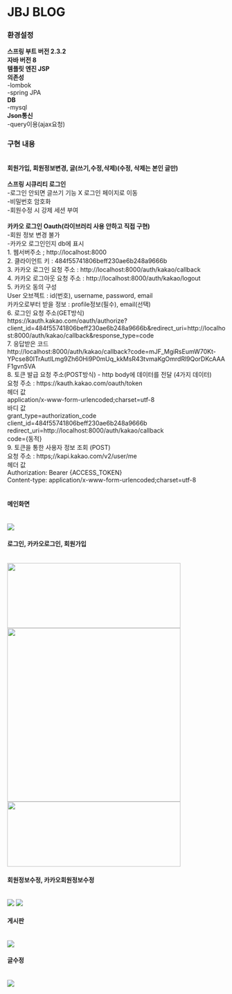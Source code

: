 # JBJ BLOG <br>
<h3>환경설정</h3>
<b>스프링 부트 버전 2.3.2</b><br>
<b>자바 버전 8</b><br>
<b>템플릿 엔진 JSP</b> <br>
<b>의존성</b> <br>
-lombok <br>
-spring JPA <br>
<b>DB</b><br>
-mysql <br>
<b>Json통신</b> <br>
-query이용(ajax요청) <br>
<h3>구현 내용</h3> <br>
<b>회원가입, 회원정보변경, 글(쓰기,수정,삭제)(수정, 삭제는 본인 글만)</b> <br><br>
<b>스프링 시큐리티 로그인</b><br>
     -로그인 안되면 글쓰기 기능 X 로그인 페이지로 이동<br>
     -비밀번호 암호화<br>
     -회원수정 시 강제 세션 부여 <br><br>
<b>카카오 로그인 Oauth(라이브러리 사용 안하고 직접 구현)</b><br>
     -회원 정보 변경 불가<br>
     -카카오 로그인인지 db에 표시<br>
     1. 웹서버주소 ; http://localhost:8000<br>
     2. 클라이언트 키 : 484f55741806beff230ae6b248a9666b<br>
     3. 카카오 로그인 요청 주소 : http://localhost:8000/auth/kakao/callback<br>
     4. 카카오 로그아웃 요청 주소 : http://localhost:8000/auth/kakao/logout<br>
     5. 카카오 동의 구성<br>
     User 오브젝트 : id(번호), username, password, email<br>
     카카오로부터 받을 정보 : profile정보(필수), email(선택)<br>
     6. 로그인 요청 주소(GET방식)<br>
     https://kauth.kakao.com/oauth/authorize?                                    client_id=484f55741806beff230ae6b248a9666b&redirect_uri=http://localhost:8000/auth/kakao/callback&response_type=code <br>
     7. 응답받은 코드<br>
     http://localhost:8000/auth/kakao/callback?code=mJF_MgiRsEumW70Kt-  YPcse80ITrAutlLmg9Zh60Hi9P0mUq_kkMsR43tvmaKgOmrdRl9QorDKcAAAF1gvn5VA<br>
     8. 토큰 발급 요청 주소(POST방식) - http body에 데이터를 전달 (4가지 데이터)<br>
     요청 주소 : https://kauth.kakao.com/oauth/token<br>
     헤더 값<br>
     application/x-www-form-urlencoded;charset=utf-8<br>
     바디 값<br>
     grant_type=authorization_code<br>
     client_id=484f55741806beff230ae6b248a9666b<br>
     redirect_uri=http://localhost:8000/auth/kakao/callback<br>
     code={동적}<br>
     9. 토큰을 통한 사용자 정보 조회 (POST)<br>
     요청 주소 : https;//kapi.kakao.com/v2/user/me<br>
     헤더 값<br>
     Authorization: Bearer {ACCESS_TOKEN}<br>
     Content-type: application/x-www-form-urlencoded;charset=utf-8<br><br>
<h4>메인화면</h4><br>
<img src="https://user-images.githubusercontent.com/61040284/97426184-71ad5980-1956-11eb-99c1-5bae8296b3be.png"><br>
<h4>로그인, 카카오로그인, 회원가입</h4><br>
<img src="https://user-images.githubusercontent.com/61040284/97847956-be68aa00-1d33-11eb-8840-ccfed98c57cb.png" width="400" height="150">
<img src="https://user-images.githubusercontent.com/61040284/97848130-f7a11a00-1d33-11eb-8b35-63162888c14e.png" width="400" height="400">
<img src="https://user-images.githubusercontent.com/61040284/97427498-fcdb1f00-1957-11eb-9f2a-e31c4dd5ad7b.png" width="400" height="150"> <br>
<h4>회원정보수정, 카카오회원정보수정</h4><br>
<img src="https://user-images.githubusercontent.com/61040284/97848808-fc1a0280-1d34-11eb-8bdd-226516b461d7.png" >
<img src="https://user-images.githubusercontent.com/61040284/97848813-fd4b2f80-1d34-11eb-8dda-77155f651a62.png" >
<h4>게시판</h4><br>
<img src="https://user-images.githubusercontent.com/61040284/97426200-7540e080-1956-11eb-8644-859e18fc43ed.png"><br>
<h4>글수정</h4><br>
<img src="https://user-images.githubusercontent.com/61040284/97426208-770aa400-1956-11eb-8329-8f8f263095ed.png">
